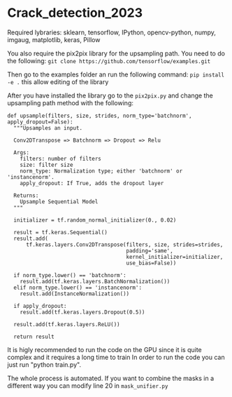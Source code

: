 # Crack_detection_2023

Required lybraries:
sklearn, tensorflow, IPython, opencv-python, numpy, imgaug, matplotlib, keras, Pillow

You also require the pix2pix library for the upsampling path. You need to do the following:
`git clone https://github.com/tensorflow/examples.git`

Then go to the examples folder an run the following command:
`pip install -e .` this allow editing of the library

After you have installed the library go to the `pix2pix.py` and change the upsampling path method with the following:

```
def upsample(filters, size, strides, norm_type='batchnorm', apply_dropout=False):
  """Upsamples an input.

  Conv2DTranspose => Batchnorm => Dropout => Relu

  Args:
    filters: number of filters
    size: filter size
    norm_type: Normalization type; either 'batchnorm' or 'instancenorm'.
    apply_dropout: If True, adds the dropout layer

  Returns:
    Upsample Sequential Model
  """

  initializer = tf.random_normal_initializer(0., 0.02)

  result = tf.keras.Sequential()
  result.add(
      tf.keras.layers.Conv2DTranspose(filters, size, strides=strides,
                                      padding='same',
                                      kernel_initializer=initializer,
                                      use_bias=False))

  if norm_type.lower() == 'batchnorm':
    result.add(tf.keras.layers.BatchNormalization())
  elif norm_type.lower() == 'instancenorm':
    result.add(InstanceNormalization())

  if apply_dropout:
    result.add(tf.keras.layers.Dropout(0.5))

  result.add(tf.keras.layers.ReLU())

  return result
```

It is higly recommended to run the code on the GPU since it is quite complex and it requires a long time to train
In order to run the code you can just run "python train.py".

The whole process is automated. If you want to combine the masks in a different way you can modify line 20 in `mask_unifier.py`
